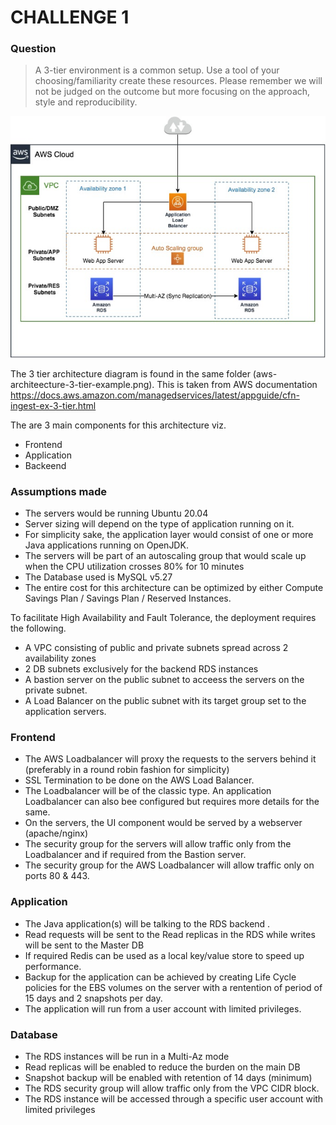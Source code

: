 # CHALLENGE 1

### Question

> A 3-tier environment is a common setup. Use a tool of your choosing/familiarity create these
> resources. Please remember we will not be judged on the outcome but more focusing on the
> approach, style and reproducibility.

![3 tier architecture](https://github.com/foggy-glasses/kpmg-technical-challenge-answer/blob/main/challenge_1/aws-architeecture-3-tier-example.png "AWS 3 Tier Architecture")

The 3 tier architecture diagram is found in the same folder (aws-architeecture-3-tier-example.png). This is taken from AWS documentation https://docs.aws.amazon.com/managedservices/latest/appguide/cfn-ingest-ex-3-tier.html

The are 3 main components for this architecture viz.
- Frontend
- Application
- Backeend

### Assumptions made
- The servers would be running Ubuntu 20.04
- Server sizing will depend on the type of application running on it.
- For simplicity sake, the application layer would consist of one or more Java applications running on OpenJDK.
- The servers will be part of an autoscaling group that would scale up when the CPU utilization crosses 80% for 10 minutes
- The Database used is MySQL v5.27
- The entire cost for this architecture can be optimized by either Compute Savings Plan / Savings Plan / Reserved Instances.

To facilitate High Availability and Fault Tolerance, the deployment requires the following.
- A VPC consisting of public and private subnets spread across 2 availability zones
- 2 DB subnets exclusively for the backend RDS instances
- A bastion server on the public subnet to acceess the servers on the private subnet.
- A Load Balancer on the public subnet with its target group set to the application servers.

### Frontend
- The AWS Loadbalancer will proxy the requests to the servers behind it (preferably in a round robin fashion for simplicity)
- SSL Termination to be done on the AWS Load Balancer.
- The Loadbalancer will be of the classic type. An application Loadbalancer can also bee configured but requires more details for the same.
- On the servers, the UI component would be served by a webserver (apache/nginx)
- The security group for the servers will allow traffic only from the Loadbalancer and if required from the Bastion server.
- The security group for the AWS Loadbalancer will allow traffic only on ports 80 & 443.

### Application
- The Java application(s) will be talking to the RDS backend . 
- Read requests will be sent to the Read replicas in the RDS while writes will be sent to the Master DB 
- If required Redis can be used as a local key/value store to speed up performance.
- Backup for the application can be achieved by creating Life Cycle policies for the EBS volumes on the server with a rentention of period of 15 days and 2 snapshots per day.
- The application will run from a user account with limited privileges.

### Database
- The RDS instances will be run in a Multi-Az mode
- Read replicas will be enabled to reduce the burden on the main DB
- Snapshot backup will be enabled with retention of 14 days (minimum)
- The RDS security group will allow traffic only from the VPC CIDR block.
- The RDS instance will be accessed through a specific user account with limited privileges
